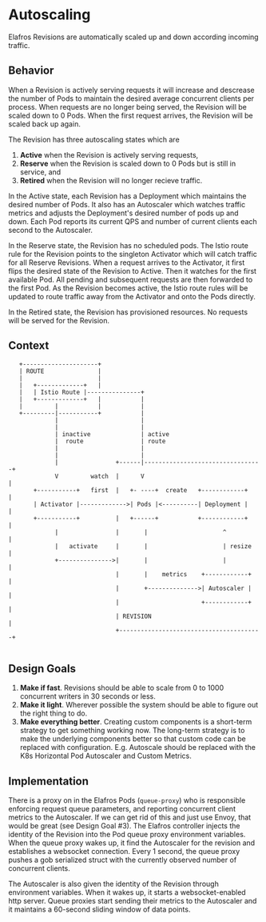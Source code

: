 # Autoscaling

Elafros Revisions are automatically scaled up and down according incoming traffic.

## Behavior

When a Revision is actively serving requests it will increase and descrease the number of Pods to maintain the desired average concurrent clients per process.  When requests are no longer being served, the Revision will be scaled down to 0 Pods.  When the first request arrives, the Revision will be scaled back up again.

The Revision has three autoscaling states which are
1. **Active** when the Revision is actively serving requests,
2. **Reserve** when the Revision is scaled down to 0 Pods but is still in service, and
3. **Retired** when the Revision will no longer recieve traffic.

In the Active state, each Revision has a Deployment which maintains the desired number of Pods.  It also has an Autoscaler which watches traffic metrics and adjusts the Deployment's desired number of pods up and down.  Each Pod reports its current QPS and number of current clients each second to the Autoscaler.

In the Reserve state, the Revision has no scheduled pods.  The Istio route rule for the Revision points to the singleton Activator which will catch traffic for all Reserve Revisions.  When a request arrives to the Activator, it first flips the desired state of the Revision to Active.  Then it watches for the first available Pod.  All pending and subsequent requests are then forwarded to the first Pod.  As the Revision becomes active, the Istio route rules will be updated to route traffic away from the Activator and onto the Pods directly.

In the Retired state, the Revision has provisioned resources.  No requests will be served for the Revision.

## Context 

```
   +---------------------+
   | ROUTE               |
   |                     |
   |   +-------------+   |
   |   | Istio Route |---------------+
   |   +-------------+   |           |
   |         |           |           |
   +---------|-----------+           |
             |                       |
             |                       |
             | inactive              | active
             |  route                | route
             |                       |
             |                       |
             |                +------|---------------------------------+
             V         watch  |      V                                 |
       +-----------+   first  |   +- ----+  create   +------------+    |
       | Activator |------------->| Pods |<----------| Deployment |    |
       +-----------+          |   +------+           +------------+    |
             |                |       |                     ^          |
             |   activate     |       |                     | resize   |
             +--------------->|       |                     |          |
                              |       |    metrics    +------------+   |
                              |       +-------------->| Autoscaler |   |
                              |                       +------------+   |
                              | REVISION                               |
                              +----------------------------------------+
                              
```

## Design Goals

1. **Make if fast**.  Revisions should be able to scale from 0 to 1000 concurrent writers in 30 seconds or less.
2. **Make it light**.  Wherever possible the system should be able to figure out the right thing to do.
3. **Make everything better**.  Creating custom components is a short-term strategy to get something working now.  The long-term strategy is to make the underlying components better so that custom code can be replaced with configuration.  E.g. Autoscale should be replaced with the K8s Horizontal Pod Autoscaler and Custom Metrics.

## Implementation

There is a proxy on in the Elafros Pods (`queue-proxy`) who is responsible enforcing request queue parameters, and reporting concurrent client metrics to the Autoscaler.  If we can get rid of this and just use Envoy, that would be great (see Design Goal #3).  The Elafros controller injects the identity of the Revision into the Pod queue proxy environment variables.  When the queue proxy wakes up, it find the Autoscaler for the revision and establishes a websocket connection.  Every 1 second, the queue proxy pushes a gob serialized struct with the currently observed number of concurrent clients.

The Autoscaler is also given the identity of the Revision through environment variables.  When it wakes up, it starts a websocket-enabled http server.  Queue proxies start sending their metrics to the Autoscaler and it maintains a 60-second sliding window of data points.
